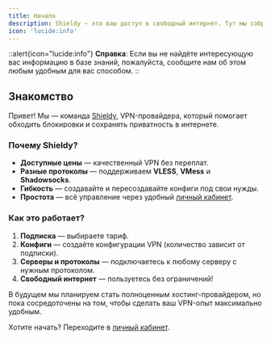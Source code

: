 ```yaml
---
title: Начало
description: Shieldy — это ваш доступ в свободный интернет. Тут мы собрали частые вопросы, проблемы и их возможные решения.
icon: 'lucide:info'
---
```


::alert{icon="lucide:info"}
  **Справка**: Если вы не найдёте интересующую вас информацию в базе знаний, пожалуйста, сообщите нам об этом любым удобным для вас способом.
::

## Знакомство

Привет! Мы — команда [Shieldy](https://shieldy.cc), VPN-провайдера, который помогает обходить блокировки и сохранять приватность в интернете.  

### Почему Shieldy?  
- **Доступные цены** — качественный VPN без переплат.  
- **Разные протоколы** — поддерживаем **VLESS**, **VMess** и **Shadowsocks**.  
- **Гибкость** — создавайте и пересоздавайте конфиги под свои нужды.  
- **Простота** — всё управление через удобный [личный кабинет](https://app.shieldy.cc).  

### Как это работает?  
1. **Подписка** — выбираете тариф.
2. **Конфиги** — создаёте конфигурации VPN (количество зависит от подписки).  
3. **Серверы и протоколы** — подключаетесь к любому серверу с нужным протоколом.  
4. **Свободный интернет** — пользуетесь без ограничений!  

В будущем мы планируем стать полноценным хостинг-провайдером, но пока сосредоточены на том, чтобы сделать ваш VPN-опыт максимально удобным.  

Хотите начать? Переходите в [личный кабинет](https://app.shieldy.cc). 
